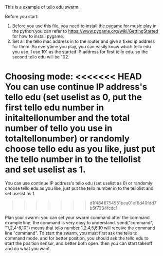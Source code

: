 This is a example of tello edu swarm.

Before you start:
1. Before you use this file, you need to install the pygame for music play in the python.you can refer to https://www.pygame.org/wiki/GettingStarted for how to install pygame.
2. Set all the tello mac address in to the router and give a fixed ip address for them. So everytime you play, you can easily know which tello edu you use. I use 101 as the started IP address for first tello edu. so the second tello edu will be 102.

Choosing mode:
<<<<<<< HEAD
You can use continue IP address's tello edu (set uselist as 0, put the first tello edu number in initaltellonumber and the total number of tello you use in totaltellonumber) or randomly choose tello edu as you like, just put the tello number in to the tellolist and set uselist as 1.
=======
You can use continue IP address's tello edu (set uselist as 0) or randomly choose tello edu as you like, just put the tello number in to the tellolist and set uselist as 1.
>>>>>>> d1f4846754551bea01ef8d40fdd7b5f7334fcdc1

Plan your swarm:
you can set your swarm command after the command example line, the command is very easy to understand. send("command", "1,2,4-6,10") means that tello number 1,2,4,5,6,10 will receive the command line "command".
To start the swarm, you must first ask the tello to command mode. and for better position, you should ask the tello edu to start the position sensor, and better both open. then you can start takeoff and do what you want.

